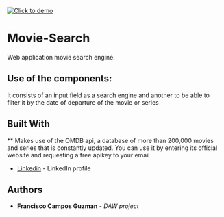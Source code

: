 
<a href="https://www.google.com"><img src="https://images-na.ssl-images-amazon.com/images/I/51A10zqCNeL.png" title="Click to demo"></a>

# Movie-Search

Web application movie search engine.

## Use of the components:

It consists of an input field as a search engine and another to be able to filter it by the date of 
departure of the movie or series

## Built With


** Makes use of the OMDB api, a database of more than 200,000 movies and series that is constantly updated. You can use it by entering its official website and requesting a free apikey to your email

* [Linkedin](www.linkedin.com/in/francisco-campos-guzmán-62a10a150) - LinkedIn profile

## Authors

* **Francisco Campos Guzman** - *DAW project*
